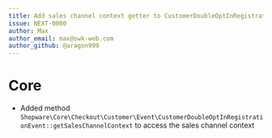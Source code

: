 ```yaml
---
title: Add sales channel context getter to CustomerDoubleOptInRegistrationEvent
issue: NEXT-0000
author: Max
author_email: max@swk-web.com
author_github: @aragon999
---
```

# Core
* Added method `Shopware\Core\Checkout\Customer\Event\CustomerDoubleOptInRegistrationEvent::getSalesChannelContext` to access the sales channel context
